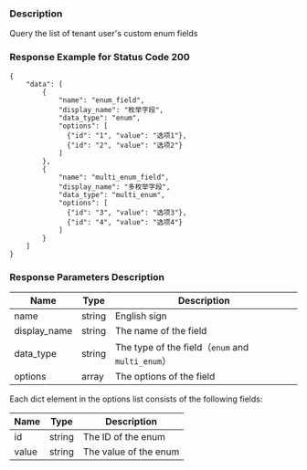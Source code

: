 ### Description

Query the list of tenant user's custom enum fields

### Response Example for Status Code 200

```json5
{
    "data": [
        {
            "name": "enum_field",
            "display_name": "枚举字段",
            "data_type": "enum",
            "options": [
              {"id": "1", "value": "选项1"},
              {"id": "2", "value": "选项2"}
            ]
        },
        {
            "name": "multi_enum_field",
            "display_name": "多枚举字段",
            "data_type": "multi_enum",
            "options": [
              {"id": "3", "value": "选项3"},
              {"id": "4", "value": "选项4"}
            ]
        }
    ]
}
```

### Response Parameters Description

| Name         | Type   | Description                                    |
|--------------|--------|------------------------------------------------|
| name         | string | English sign                                   |
| display_name | string | The name of the field                          |
| data_type    | string | The type of the field（`enum` and `multi_enum`） |
| options      | array  | The options of the field                       |

Each dict element in the options list consists of the following fields:

| Name  | Type   | Description           |
|-------|--------|-----------------------|
| id    | string | The ID of the enum    |
| value | string | The value of the enum |
